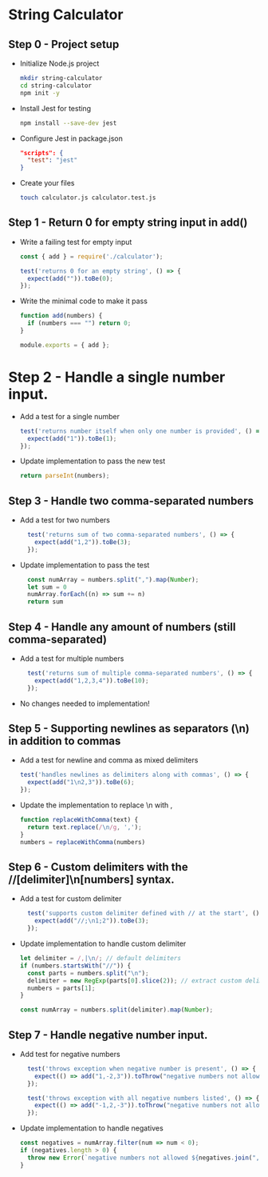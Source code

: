 # String Calculator

## Step 0 - Project setup

- Initialize Node.js project
  ```bash
  mkdir string-calculator
  cd string-calculator
  npm init -y
  ```
- Install Jest for testing
  ```bash
  npm install --save-dev jest
  ```
- Configure Jest in package.json
  ```json
  "scripts": {
    "test": "jest"
  }
  ```
- Create your files
  ```bash
  touch calculator.js calculator.test.js
  ```

## Step 1 - Return 0 for empty string input in add()
- Write a failing test for empty input
  ```js
  const { add } = require('./calculator');

  test('returns 0 for an empty string', () => {
    expect(add("")).toBe(0);
  });
  ```
- Write the minimal code to make it pass
  ```js
  function add(numbers) {
    if (numbers === "") return 0;
  }

  module.exports = { add };
  ```

# Step 2 - Handle a single number input.
- Add a test for a single number
  ```javascript
  test('returns number itself when only one number is provided', () => {
    expect(add("1")).toBe(1);
  });
  ```
- Update implementation to pass the new test
  ```javascript
  return parseInt(numbers);
  ```

## Step 3 - Handle two comma-separated numbers
- Add a test for two numbers
  ```js
    test('returns sum of two comma-separated numbers', () => {
      expect(add("1,2")).toBe(3);
    });
  ```
- Update implementation to pass the test
  ```js
    const numArray = numbers.split(",").map(Number);
    let sum = 0
    numArray.forEach((n) => sum += n)
    return sum
  ```

## Step 4 - Handle any amount of numbers (still comma-separated)
- Add a test for multiple numbers
  ```js
    test('returns sum of multiple comma-separated numbers', () => {
      expect(add("1,2,3,4")).toBe(10);
    });
  ```
- No changes needed to implementation!

## Step 5 - Supporting newlines as separators (\n) in addition to commas
- Add a test for newline and comma as mixed delimiters
  ```js
  test('handles newlines as delimiters along with commas', () => {
    expect(add("1\n2,3")).toBe(6);
  });
  ```
- Update the implementation to replace \n with ,
  ```js
  function replaceWithComma(text) {
    return text.replace(/\n/g, ',');
  }
  numbers = replaceWithComma(numbers)
  ```

## Step 6 - Custom delimiters with the //[delimiter]\n[numbers] syntax.
- Add a test for custom delimiter
  ```js
    test('supports custom delimiter defined with // at the start', () => {
      expect(add("//;\n1;2")).toBe(3);
    });
  ```
- Update implementation to handle custom delimiter
  ```js
  let delimiter = /,|\n/; // default delimiters
  if (numbers.startsWith("//")) {
    const parts = numbers.split("\n");
    delimiter = new RegExp(parts[0].slice(2)); // extract custom delimiter
    numbers = parts[1];
  }

  const numArray = numbers.split(delimiter).map(Number);
  ```

## Step 7 - Handle negative number input.
- Add test for negative numbers
  ```js
    test('throws exception when negative number is present', () => {
      expect(() => add("1,-2,3")).toThrow("negative numbers not allowed -2");
    });

    test('throws exception with all negative numbers listed', () => {
      expect(() => add("-1,2,-3")).toThrow("negative numbers not allowed -1,-3");
    });
  ```
- Update implementation to handle negatives
  ```js
  const negatives = numArray.filter(num => num < 0);
  if (negatives.length > 0) {
    throw new Error(`negative numbers not allowed ${negatives.join(",")}`);
  }
  ```